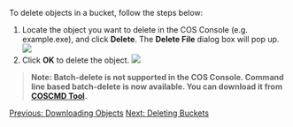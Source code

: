 To delete objects in a bucket, follow the steps below:
1. Locate the object you want to delete in the COS Console (e.g. example.exe), and click **Delete**. The **Delete File** dialog box will pop up.
![](//mc.qcloudimg.com/static/img/debb7e3152ae76e71cc9d9a8df77e34a/image.png)
2. Click **OK** to delete the object.
![](//mc.qcloudimg.com/static/img/4cbfb138030c5f141279f1dc1916f16b/image.png)

> **Note: Batch-delete is not supported in the COS Console. Command line based batch-delete is now available. You can download it from [COSCMD Tool](/doc/product/436/10976).**



[Previous: Downloading Objects](https://cloud.tencent.com/document/product/436/6234)
[Next: Deleting Buckets](https://cloud.tencent.com/document/product/436/6236)

